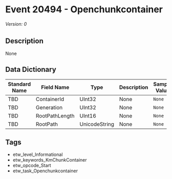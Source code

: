 # Event 20494 - Openchunkcontainer
###### Version: 0

## Description
None

## Data Dictionary
|Standard Name|Field Name|Type|Description|Sample Value|
|---|---|---|---|---|
|TBD|ContainerId|UInt32|None|`None`|
|TBD|Generation|UInt32|None|`None`|
|TBD|RootPathLength|UInt16|None|`None`|
|TBD|RootPath|UnicodeString|None|`None`|

## Tags
* etw_level_Informational
* etw_keywords_KmChunkContainer
* etw_opcode_Start
* etw_task_Openchunkcontainer